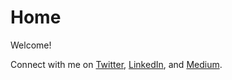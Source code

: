 Home
====

Welcome!

Connect with me on [Twitter](http://twitter.com/MaxGhenis),
[LinkedIn](https://www.linkedin.com/in/maxghenis/),
and [Medium](https://medium.com/@MaxGhenis).